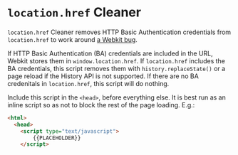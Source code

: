 # `location.href` Cleaner

`location.href` Cleaner removes HTTP Basic Authentication credentials from `location.href` to work around [a Webkit bug](https://crbug.com/61946]).

If HTTP Basic Authentication (BA) credentials are included in the URL, Webkit stores them in `window.location.href`.  If `location.href` includes the BA credentials, this script removes them with `history.replaceState()` or a page reload if the History API is not supported.  If there are no BA credenitals in `location.href`, this script will do nothing.

Include this script in the `<head>`, before everything else.  It is best run as an inline script so as not to block the rest of the page loading.  E.g.:

```html
<html>
  <head>
    <script type="text/javascript">
        {{PLACEHOLDER}}
    </script>
```
